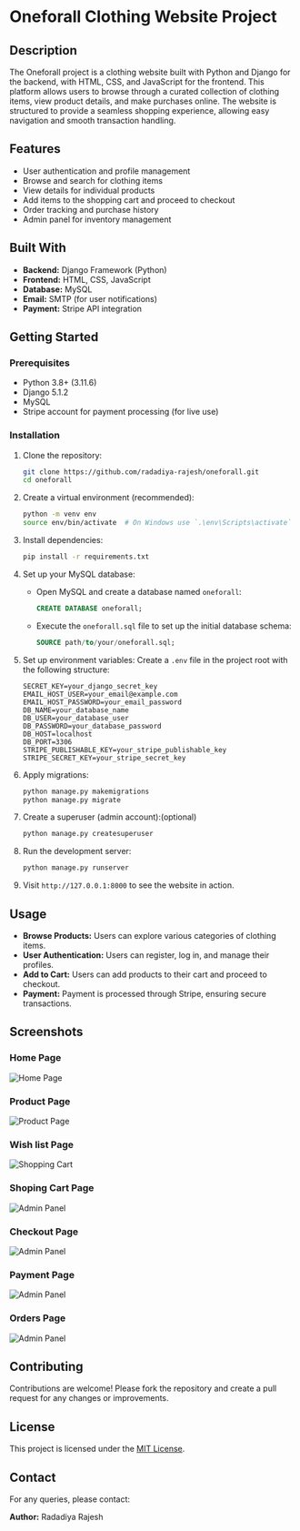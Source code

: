 # Oneforall Clothing Website Project

## Description
The Oneforall project is a clothing website built with Python and Django for the backend, with HTML, CSS, and JavaScript for the frontend. This platform allows users to browse through a curated collection of clothing items, view product details, and make purchases online. The website is structured to provide a seamless shopping experience, allowing easy navigation and smooth transaction handling.

## Features
- User authentication and profile management
- Browse and search for clothing items
- View details for individual products
- Add items to the shopping cart and proceed to checkout
- Order tracking and purchase history
- Admin panel for inventory management

## Built With
- **Backend:** Django Framework (Python)
- **Frontend:** HTML, CSS, JavaScript
- **Database:** MySQL
- **Email:** SMTP (for user notifications)
- **Payment:** Stripe API integration

## Getting Started

### Prerequisites
- Python 3.8+ (3.11.6)
- Django 5.1.2
- MySQL
- Stripe account for payment processing (for live use)


### Installation
1. Clone the repository:
    ```bash
    git clone https://github.com/radadiya-rajesh/oneforall.git
    cd oneforall
    ```

2. Create a virtual environment (recommended):
    ```bash
    python -m venv env
    source env/bin/activate  # On Windows use `.\env\Scripts\activate`
    ```

3. Install dependencies:
    ```bash
    pip install -r requirements.txt
    ```

4. Set up your MySQL database:
   - Open MySQL and create a database named `oneforall`:
     ```sql
     CREATE DATABASE oneforall;
     ```
   - Execute the `oneforall.sql` file to set up the initial database schema:
     ```sql
     SOURCE path/to/your/oneforall.sql;
     ```


5. Set up environment variables: Create a `.env` file in the project root with the following structure:
    ```plaintext
    SECRET_KEY=your_django_secret_key
    EMAIL_HOST_USER=your_email@example.com
    EMAIL_HOST_PASSWORD=your_email_password
    DB_NAME=your_database_name
    DB_USER=your_database_user
    DB_PASSWORD=your_database_password
    DB_HOST=localhost
    DB_PORT=3306
    STRIPE_PUBLISHABLE_KEY=your_stripe_publishable_key
    STRIPE_SECRET_KEY=your_stripe_secret_key
    ```

6. Apply migrations:
    ```bash
    python manage.py makemigrations
    python manage.py migrate
    ```

7. Create a superuser (admin account):(optional)
    ```bash
    python manage.py createsuperuser
    ```

8. Run the development server:
    ```bash
    python manage.py runserver
    ```

9. Visit `http://127.0.0.1:8000` to see the website in action.

## Usage
- **Browse Products:** Users can explore various categories of clothing items.
- **User Authentication:** Users can register, log in, and manage their profiles.
- **Add to Cart:** Users can add products to their cart and proceed to checkout.
- **Payment:** Payment is processed through Stripe, ensuring secure transactions.


## Screenshots

### Home Page
![Home Page](website_img/homepage.png)

### Product Page
![Product Page](website_img/shoping.png)

### Wish list Page
![Shopping Cart](website_img/wishlist.png)

### Shoping Cart Page
![Admin Panel](website_img/shoping_cart.png)

### Checkout Page
![Admin Panel](website_img/checkout.png)

### Payment Page
![Admin Panel](website_img/payment.png)

### Orders Page
![Admin Panel](website_img/myorders.png)


## Contributing
Contributions are welcome! Please fork the repository and create a pull request for any changes or improvements.
<br>

## License
This project is licensed under the [MIT License](https://github.com/sibtc/django-multiple-user-types-example/blob/master/LICENSE).

## Contact
For any queries, please contact:

**Author:** Radadiya Rajesh  
